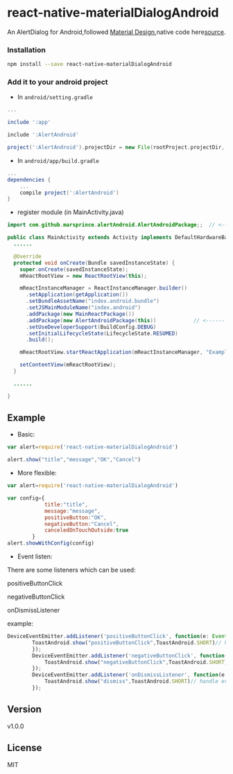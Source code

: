 # react-native-materialDialogAndroid

An AlertDialog for Android,followed [Material Design][md],native code here[source].

[md]: http://www.google.com/design/spec/material-design/introduction.html
[source]:https://github.com/drakeet/MaterialDialog

### Installation

```bash
npm install --save react-native-materialDialogAndroid
```

### Add it to your android project

* In `android/setting.gradle`

```gradle
...

include ':app'

include ':AlertAndroid'

project(':AlertAndroid').projectDir = new File(rootProject.projectDir, '../node_modules/react-native-materialDialogAndroid')
```

* In `android/app/build.gradle`

```gradle
...
dependencies {
    ...
    compile project(':AlertAndroid')
}
```

* register module (in MainActivity.java)

```java
import com.github.marsprince.alertAndroid.AlertAndroidPackage;;  // <--- import

public class MainActivity extends Activity implements DefaultHardwareBackBtnHandler {
  ......

  @Override
  protected void onCreate(Bundle savedInstanceState) {
    super.onCreate(savedInstanceState);
    mReactRootView = new ReactRootView(this);

    mReactInstanceManager = ReactInstanceManager.builder()
      .setApplication(getApplication())
      .setBundleAssetName("index.android.bundle")
      .setJSMainModuleName("index.android")
      .addPackage(new MainReactPackage())
      .addPackage(new AlertAndroidPackage(this))            // <------ add here
      .setUseDeveloperSupport(BuildConfig.DEBUG)
      .setInitialLifecycleState(LifecycleState.RESUMED)
      .build();

    mReactRootView.startReactApplication(mReactInstanceManager, "ExampleRN", null);

    setContentView(mReactRootView);
  }

  ......

}
```

## Example

* Basic:

```javascript
var alert=require('react-native-materialDialogAndroid')

alert.show("title","message","OK","Cancel")
```

* More flexible:

```javascript
var alert=require('react-native-materialDialogAndroid')

var config={
            title:"title",
            message:"message",
            positiveButton:"OK",
            negativeButton:"Cancel",
            canceledOnTouchOutside:true
        }
alert.showWithConfig(config)
```

* Event listen:

There are some listeners which can be used:

positiveButtonClick

negativeButtonClick

onDismissListener

example:

```javascript
DeviceEventEmitter.addListener('positiveButtonClick', function(e: Event) {
        ToastAndroid.show("positiveButtonClick",ToastAndroid.SHORT)// handle event.
        });
        DeviceEventEmitter.addListener('negativeButtonClick', function(e: Event) {
            ToastAndroid.show("negativeButtonClick",ToastAndroid.SHORT)// handle event.
        });
        DeviceEventEmitter.addListener('onDismissListener', function(e: Event) {
            ToastAndroid.show("dismiss",ToastAndroid.SHORT)// handle event.
        });
```

## Version

v1.0.0

## License

MIT
